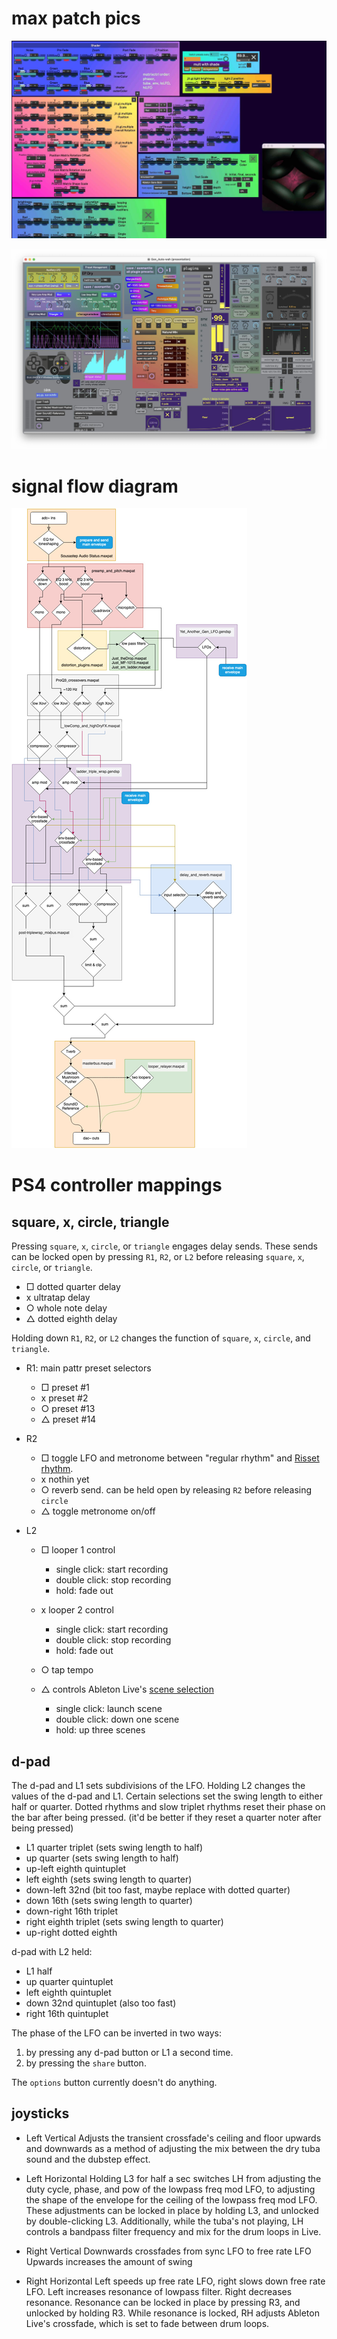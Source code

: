 # max patch pics

![Sousastep Visual FX.maxproj](pictures/visual.jpg)

![Sousastep Audio FX.maxproj](pictures/audio.jpg)

# signal flow diagram

![signal flow diagram.maxproj](pictures/signalflow.jpg)

# PS4 controller mappings

## square, x, circle, triangle

Pressing `square`, `x`, `circle`, or `triangle` engages delay sends. 
These sends can be locked open by pressing `R1`, `R2`, or `L2` before releasing `square`, `x`, `circle`, or `triangle`.

- □ dotted quarter delay
- x ultratap delay
- ○ whole note delay
- △ dotted eighth delay

Holding down `R1`, `R2`, or `L2` changes the function of `square`, `x`, `circle`, and `triangle`.

- R1: main pattr preset selectors
    - □ preset #1
    - x preset #2
    - ○ preset #13
    - △ preset #14

- R2
    - □ toggle LFO and metronome between "regular rhythm" and [Risset rhythm](https://github.com/jbaylies/risset-rhythm-metro-and-wah).
    - x nothin yet
    - ○ reverb send. can be held open by releasing `R2` before releasing `circle`
    - △ toggle metronome on/off

- L2
    - □ looper 1 control
        - single click: start recording
        - double click: stop recording
        - hold: fade out

    - x looper 2 control
        - single click: start recording
        - double click: stop recording
        - hold: fade out

    - ○ tap tempo

    - △ controls Ableton Live's [scene selection](https://www.ableton.com/en/manual/midi-and-key-remote-control/#relative-session-view-navigation)
        - single click: launch scene
        - double click: down one scene
        - hold: up three scenes

## d-pad

The d-pad and L1 sets subdivisions of the LFO. 
Holding L2 changes the values of the d-pad and L1. 
Certain selections set the swing length to either half or quarter.
Dotted rhythms and slow triplet rhythms reset their phase on the bar after being pressed. (it'd be better if they reset a quarter noter after being pressed)

- L1 quarter triplet (sets swing length to half)
- up quarter (sets swing length to half)
- up-left eighth quintuplet
- left eighth (sets swing length to quarter)
- down-left 32nd (bit too fast, maybe replace with dotted quarter)
- down 16th (sets swing length to quarter)
- down-right 16th triplet
- right eighth triplet (sets swing length to quarter)
- up-right dotted eighth

d-pad with L2 held:

- L1 half
- up quarter quintuplet
- left eighth quintuplet
- down 32nd quintuplet (also too fast)
- right 16th quintuplet

The phase of the LFO can be inverted in two ways:

1. by pressing any d-pad button or L1 a second time.
2. by pressing the `share` button.

The `options` button currently doesn't do anything.

## joysticks

- Left Vertical
Adjusts the transient crossfade's ceiling and floor upwards and downwards 
as a method of adjusting the mix between the dry tuba sound and the dubstep effect.

- Left Horizontal
Holding L3 for half a sec switches LH 
from adjusting the duty cycle, phase, and pow of the lowpass freq mod LFO, 
to adjusting the shape of the envelope for the ceiling of the lowpass freq mod LFO.
These adjustments can be locked in place by holding L3, and unlocked by double-clicking L3.
Additionally, while the tuba's not playing, 
LH controls a bandpass filter frequency and mix for the drum loops in Live. 

- Right Vertical
Downwards crossfades from sync LFO to free rate LFO
Upwards increases the amount of swing

- Right Horizontal
Left speeds up free rate LFO, right slows down free rate LFO.
Left increases resonance of lowpass filter. Right decreases resonance.
Resonance can be locked in place by pressing R3, and unlocked by holding R3.
While resonance is locked, RH adjusts Ableton Live's crossfade, 
which is set to fade between drum loops.

